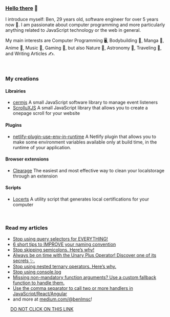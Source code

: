 ### [Hello there](https://www.youtube.com/watch?v=rEq1Z0bjdwc) 👋

I introduce myself: Ben, 29 years old, software engineer for over 5 years now 🚀. I am passionate about computer programming and more particularly anything related to JavaScript technology or the web in general. 

My main interests are Computer Programming 🖥, Bodybuilding 💪, Manga 📖, Anime 🍥, Music 🎵, Gaming 👾, but also Nature 🌱, Astronomy 🔭, Traveling 🛫, and Writing Articles ✍️.

&nbsp;
### My creations
#### Librairies
  - [cermjs](https://github.com/ARKHN3B/cermjs) A small JavaScript software library to manage event listeners 
  - [ScrolluXJS](https://github.com/ARKHN3B/ScrolluXJS) A small JavaScript library that allows you to create a onepage scroll for your website 

#### Plugins
  - [netlify-plugin-use-env-in-runtime](https://github.com/ARKHN3B/netlify-plugin-use-env-in-runtime) A Netlify plugin that allows you to make some environment variables available only at build time, in the runtime of your application.

#### Browser extensions
  - [Clearage](https://chrome.google.com/webstore/detail/clearage-clear-your-local/degjfgjmcbgmokkinibindbpghljhnfp?hl=en) The easiest and most effective way to clean your localstorage through an extension

#### Scripts
  - [Locerts](https://github.com/ARKHN3B/locerts) A utility script that generates local certifications for your computer


&nbsp;
### Read my articles
  - [Stop using query selectors for EVERYTHING!](https://medium.com/p/stop-using-query-selectors-for-everything-52a8a6cb3d38)
  - [6 short tips to IMPROVE your naming convention](https://medium.com/p/6-short-tips-to-improve-your-naming-convention-ed13f10469be)
  - [Stop skipping semicolons. Here’s why!](https://medium.com/p/stop-skipping-semicolons-heres-why-27929939d8a2)
  - [Always be on time with the Unary Plus Operator! Discover one of its secrets ✨.](https://medium.com/p/always-be-on-time-with-the-unary-plus-operator-discover-one-of-its-secrets-8a235e211a97)
  - [Stop using nested ternary operators. Here’s why.](https://medium.com/p/stop-using-nested-ternary-operators-heres-why-53e7e078e65a)
  - [Stop using console.log](https://medium.com/p/stop-using-console-log-d281a900dedb)
  - [Missing non-mandatory function arguments? Use a custom fallback function to handle them.](https://medium.com/p/missing-non-mandatory-function-arguments-use-a-custom-fallback-function-to-handle-them-188aff6dbba3)
  - [Use the comma separator to call two or more handlers in JavaScript/React/Angular](https://medium.com/p/use-the-comma-separator-to-call-two-or-more-handlers-in-javascript-react-angular-787810d3e299)
  - and more at [medium.com/@benlmsc](https://medium.com/@benlmsc)!


&nbsp;
&nbsp;
[DO NOT CLICK ON THIS LINK](https://youtu.be/dQw4w9WgXcQ?t=0)

<!--
**ARKHN3B/ARKHN3B** is a ✨ _special_ ✨ repository because its `README.md` (this file) appears on your GitHub profile.

Here are some ideas to get you started:

- 🔭 I’m currently working on 
- 🌱 I’m currently learning ...
- 👯 I’m looking to collaborate on ...
- 🤔 I’m looking for help with ...
- 💬 Ask me about ...
- 📫 How to reach me: ...
- 😄 Pronouns: ...
- ⚡ Fun fact: ...
-->
